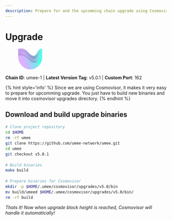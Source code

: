 ```yaml
---
description: Prepare for and the upcomming chain upgrade using Cosmovisor.
---
```


# Upgrade

<figure><img src="https://raw.githubusercontent.com/kj89/cosmos-images/main/logos/umee.png" alt=""><figcaption></figcaption></figure>

**Chain ID**: umee-1 | **Latest Version Tag**: v5.0.1 | **Custom Port**: 162

{% hint style='info' %}
Since we are using Cosmovisor, it makes it very easy to prepare for upcomming upgrade.
You just have to build new binaries and move it into cosmovisor upgrades directory.
{% endhint %}

## Download and build upgrade binaries

```bash
# Clone project repository
cd $HOME
rm -rf umee
git clone https://github.com/umee-network/umee.git
cd umee
git checkout v5.0.1

# Build binaries
make build

# Prepare binaries for Cosmovisor
mkdir -p $HOME/.umee/cosmovisor/upgrades/v5.0/bin
mv build/umeed $HOME/.umee/cosmovisor/upgrades/v5.0/bin/
rm -rf build
```

*Thats it! Now when upgrade block height is reached, Cosmovisor will handle it automatically!*
